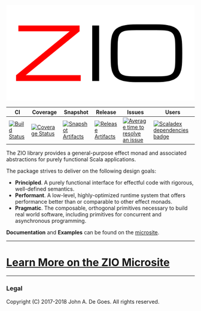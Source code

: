 ![ZIO Logo](./ZIO.svg)

| CI | Coverage | Snapshot | Release | Issues | Users |
| --- | --- | --- | --- | --- | --- |
| [![Build Status][Badge-Travis]][Link-Travis] | [![Coverage Status][Badge-Codecov]][Link-Codecov] | [![Snapshot Artifacts][Badge-SonatypeSnapshots]][Link-SonatypeSnapshots] | [![Release Artifacts][Badge-SonatypeReleases]][Link-SonatypeReleases] | [![Average time to resolve an issue][Badge-IsItMaintained]][Link-IsItMaintained] | [![Scaladex dependencies badge][Badge-Scaladex]][Link-Scaladex] |

The ZIO library provides a general-purpose effect monad and associated abstractions for purely functional Scala applications.

The package strives to deliver on the following design goals:

 - **Principled**. A purely functional interface for effectful code with rigorous, well-defined semantics.
 - **Performant**. A low-level, highly-optimized runtime system that offers performance better than or comparable to other effect monads.
 - **Pragmatic**. The composable, orthogonal primitives necessary to build real world software, including primitives for concurrent and asynchronous programming.

**Documentation** and **Examples** can be found on the [microsite](https://scalaz.github.io/scalaz-zio/).

---

# [Learn More on the ZIO Microsite](https://scalaz.github.io/scalaz-zio/)

---

### Legal

Copyright (C) 2017-2018 John A. De Goes. All rights reserved.


[Link-Codecov]: https://codecov.io/gh/scalaz/scalaz-zio?branch=master "Codecov"
[Link-IsItMaintained]: http://isitmaintained.com/project/scalaz/scalaz-zio "Average time to resolve an issue"
[Link-Scaladex]: https://index.scala-lang.org/search?q=dependencies:scalaz/scalaz-zio "Scaladex"
[Link-SonatypeReleases]: https://oss.sonatype.org/content/repositories/releases/org/scalaz/scalaz-zio_2.12/ "Sonatype Releases"
[Link-SonatypeSnapshots]: https://oss.sonatype.org/content/repositories/snapshots/org/scalaz/scalaz-zio_2.12/ "Sonatype Snapshots"
[Link-Travis]: https://travis-ci.org/scalaz/scalaz-zio "Travis CI"

[Badge-Codecov]: https://codecov.io/gh/scalaz/scalaz-zio/coverage.svg?branch=master "Codecov"
[Badge-IsItMaintained]: http://isitmaintained.com/badge/resolution/scalaz/scalaz-zio.svg "Average time to resolve an issue"
[Badge-Scaladex]: https://index.scala-lang.org/count.svg?q=dependencies:scalaz/scalaz-zio&subject=scaladex "Scaladex"
[Badge-SonatypeReleases]: https://img.shields.io/nexus/r/https/oss.sonatype.org/org.scalaz/scalaz-zio_2.12.svg "Sonatype Releases"
[Badge-SonatypeSnapshots]: https://img.shields.io/nexus/s/https/oss.sonatype.org/org.scalaz/scalaz-zio_2.12.svg "Sonatype Snapshots"
[Badge-Travis]: https://travis-ci.org/scalaz/scalaz-zio.svg?branch=master "Travis CI"
